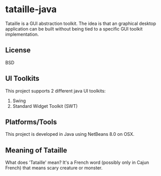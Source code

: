 tataille-java
=============

Tataille is a GUI abstraction toolkit. The idea is that an graphical
desktop application can be built without being tied to a specific
GUI toolkit implementation.

License
-------
BSD

UI Toolkits
-----------
This project supports 2 different java UI toolkits:
1. Swing
2. Standard Widget Toolkit (SWT)

Platforms/Tools
---------------
This project is developed in Java using NetBeans 8.0 on OSX.

Meaning of Tataille
-------------------
What does 'Tataille' mean?  It's a French word (possibly only in
Cajun French) that means scary creature or monster.

